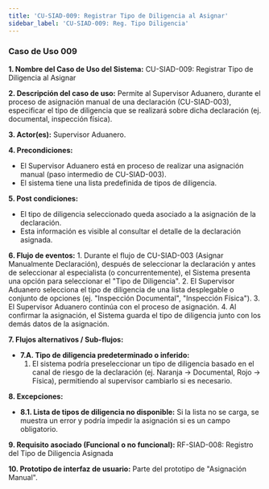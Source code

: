 ```yaml
---
title: 'CU-SIAD-009: Registrar Tipo de Diligencia al Asignar'
sidebar_label: 'CU-SIAD-009: Reg. Tipo Diligencia'
---
```


### Caso de Uso 009

**1. Nombre del Caso de Uso del Sistema:**
CU-SIAD-009: Registrar Tipo de Diligencia al Asignar

**2. Descripción del caso de uso:**
Permite al Supervisor Aduanero, durante el proceso de asignación manual de una declaración (CU-SIAD-003), especificar el tipo de diligencia que se realizará sobre dicha declaración (ej. documental, inspección física).

**3. Actor(es):**
Supervisor Aduanero.

**4. Precondiciones:**
* El Supervisor Aduanero está en proceso de realizar una asignación manual (paso intermedio de CU-SIAD-003).
* El sistema tiene una lista predefinida de tipos de diligencia.

**5. Post condiciones:**
* El tipo de diligencia seleccionado queda asociado a la asignación de la declaración.
* Esta información es visible al consultar el detalle de la declaración asignada.

**6. Flujo de eventos:**
    1.  Durante el flujo de CU-SIAD-003 (Asignar Manualmente Declaración), después de seleccionar la declaración y antes de seleccionar al especialista (o concurrentemente), el Sistema presenta una opción para seleccionar el "Tipo de Diligencia".
    2.  El Supervisor Aduanero selecciona el tipo de diligencia de una lista desplegable o conjunto de opciones (ej. "Inspección Documental", "Inspección Física").
    3.  El Supervisor Aduanero continúa con el proceso de asignación.
    4.  Al confirmar la asignación, el Sistema guarda el tipo de diligencia junto con los demás datos de la asignación.

**7. Flujos alternativos / Sub-flujos:**
* **7.A. Tipo de diligencia predeterminado o inferido:**
    1.  El sistema podría preseleccionar un tipo de diligencia basado en el canal de riesgo de la declaración (ej. Naranja -> Documental, Rojo -> Física), permitiendo al supervisor cambiarlo si es necesario.

**8. Excepciones:**
* **8.1. Lista de tipos de diligencia no disponible:** Si la lista no se carga, se muestra un error y podría impedir la asignación si es un campo obligatorio.

**9. Requisito asociado (Funcional o no funcional):**
RF-SIAD-008: Registro del Tipo de Diligencia Asignada

**10. Prototipo de interfaz de usuario:**
Parte del prototipo de "Asignación Manual".